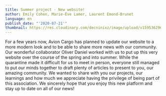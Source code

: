 ```yaml
---
title: Summer project - New website!
author: Emily Cohen, Marie-Ève Lamer, Laurent Emond-Brunet
language: en
publish_date: "'2020-07-21'"
thumbnail: https://res.cloudinary.com/decninixz/image/upload/v1595362968/Blogpost1_ze9bop.jpg
---
```

For a few years now, Avion Cargo has planned to update our website to a more modern look and to be able to share more news with our community. Our wonderful collaborator Oliver Daniel worked with us to put up this very website over the course of the spring and into summer. While the quarantine made it difficult for us to meet in person, everyone still managed to put our minds together to draft plenty of articles to present to you, our amazing community. We wanted to share with you our projects, our learnings and how much we appreciate having the privilege of being part of this association. We sincerely hope that you enjoy this new platform and stay up to date on all of our news!